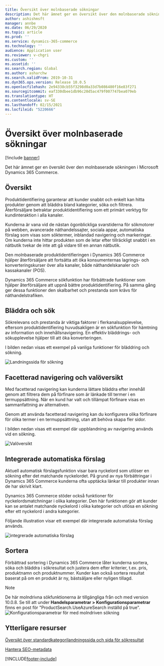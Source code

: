 ```yaml
---
title: Översikt över molnbaserade sökningar
description: Det här ämnet ger en översikt över den molnbaserade sökningen i Microsoft Dynamics 365 Commerce.
author: ashishmsft
manager: annbe
ms.date: 06/29/2020
ms.topic: article
ms.prod: ''
ms.service: dynamics-365-commerce
ms.technology: ''
audience: Application user
ms.reviewer: v-chgri
ms.custom: ''
ms.assetid: ''
ms.search.region: Global
ms.author: asharchw
ms.search.validFrom: 2019-10-31
ms.dyn365.ops.version: Release 10.0.5
ms.openlocfilehash: 2e94338cb55f3298d0a33d7b086480f16e83f271
ms.sourcegitcommit: eaf330dbee1db96c20d5ac479f007747bea079eb
ms.translationtype: HT
ms.contentlocale: sv-SE
ms.lasthandoff: 02/15/2021
ms.locfileid: "5220666"
---
```

# <a name="cloud-powered-search-overview"></a>Översikt över molnbaserade sökningar


[!include [banner](includes/banner.md)]

Det här ämnet ger en översikt över den molnbaserade sökningen i Microsoft Dynamics 365 Commerce.

## <a name="overview"></a>Översikt

Produktidentifiering garanterar att kunder snabbt och enkelt kan hitta produkter genom att bläddra bland kategorier, söka och filtrera. Återförsäljare betraktar produktidentifiering som ett primärt verktyg för kundinteraktion i alla kanaler.

Kunderna är vana vid de nästan ögonblickliga svarstiderna för sökmotorer på webben, avancerade näthandelssajter, sociala appar, automatiska förslag som visas som söktermer, inblandad navigering och markeringar. Om kunderna inte hittar produkten som de letar efter tillräckligt snabbt i en nätbutik tvekar de inte att gå vidare till en annan nätbutik.

Den molnbaserade produktidentifieringen i Dynamics 365 Commerce hjälper återförsäljare att fortsätta att öka konsumenternas lagrings- och konverteringskurser över alla kanaler, både näthandelskanaler och kassakanaler (POS).

Dynamics 365 Commerce sökfunktion har förbättrade funktioner som hjälper återförsäljare att uppnå bättre produktidentifiering. På samma gång ger dessa funktioner den skalbarhet och prestanda som krävs för näthandelstrafiken.

## <a name="browse-and-search"></a>Bläddra och sök

Sökrelevans och prestanda är viktiga faktorer i flerkanalsupplevelse, eftersom produktidentifiering huvudsakligen är en sökfunktion för hämtning av information och innehållsnavigering. En effektiv bläddrings- och sökupplevelse hjälper till att öka konverteringen.

I bilden nedan visas ett exempel på vanliga funktioner för bläddring och sökning.

![Landningssida för sökning](./media/SearchLanding.png)

## <a name="faceted-navigation-and-choice-summary"></a>Facetterad navigering och valöversikt 

Med facetterad navigering kan kunderna lättare bläddra efter innehåll genom att filtrera dem på förfinare som är länkade till termer i en termuppsättning. När en kund har valt och tillämpat förfinare visas en sammanfattning av alternativen. 

Genom att använda facetterad navigering kan du konfigurera olika förfinare för olika termer i en termuppsättning, utan att behöva skapa fler sidor. 

I bilden nedan visas ett exempel där uppblandning av navigering används vid en sökning.

![Valöversikt](./media/ChoiceSummary.png)

## <a name="immersive-autosuggest"></a>Integrerade automatiska förslag

Aktuell automatisk förslagsfunktion visar bara nyckelord som utlöser en sökning efter det matchande nyckelordet. På grund av nya förbättringar i Dynamics 365 Commerce kunderna ofta upptäcka länkar till produkter innan de har skrivit klart.

Dynamics 365 Commerce stöder också funktioner för nyckelordsmatchningar i olika kategorier. Den här funktionen gör att kunder kan se antalet matchande nyckelord i olika kategorier och utlösa en sökning efter ett nyckelord i andra kategorier.

Följande illustration visar ett exempel där integrerade automatiska förslag används.

![integrerade automatiska förslag](./media/ImmersiveAutoSuggestUX.png)

## <a name="sort"></a>Sortera

Förbättrad sortering i Dynamics 365 Commerce låter kunderna sortera, söka och bläddra i sökresultat och justera dem efter kriterier, t.ex. pris, produktnamn och produktnummer. Kunder kan också sortera resultat baserat på om en produkt är ny, bästsäljare eller nyligen tillagd.

>[!NOTE]
>De här molndrivna sökfunktionerna är tillgängliga från och med version 10.0.8. Se till att under **Handelsparametrar > Konfigurationsparametrar** finns en post för "ProductSearch.UseAzureSearch inställd på true". 
![Konfigurationsparametrar för med molndriven sökning](./media/CloudPoweredSearchConfigurationParameters.png)

## <a name="additional-resources"></a>Ytterligare resurser

[Översikt över standardkategorilandningssida och sida för sökresultat](category-search-page-overview.md)

[Hantera SEO-metadata](manage-seo-metadata.md)


[!INCLUDE[footer-include](../includes/footer-banner.md)]